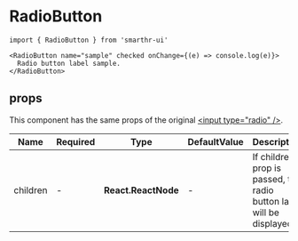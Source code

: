 # RadioButton

```tsx
import { RadioButton } from 'smarthr-ui'

<RadioButton name="sample" checked onChange={(e) => console.log(e)}>
  Radio button label sample.
</RadioButton>
```

## props

This component has the same props of the original [\<input type="radio" /\>](https://developer.mozilla.org/ja/docs/Web/HTML/Element/input/radio).

| Name     | Required | Type                | DefaultValue | Description                                                           |
| -------- | -------- | ------------------- | ------------ | --------------------------------------------------------------------- |
| children | -        | **React.ReactNode** | -            | If children prop is passed, the radio button label will be displayed. |
